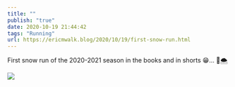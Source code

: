 ```yaml
---
title: ""
publish: "true"
date: 2020-10-19 21:44:42
tags: "Running"
url: https://ericmwalk.blog/2020/10/19/first-snow-run.html
---
```


First snow run of the 2020-2021 season in the books and in shorts 😁... 🏃🌨️

![](https://ericmwalk.blog/uploads/2020/2d9f7f07dc.jpg)